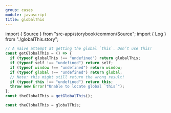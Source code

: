 ```yaml
---
group: cases
module: javascript
title: globalThis
---
```


import { Source } from "src-app/storybook/common/Source";
import { Log } from "./globalThis.story";

<Log />

```js {13}
// A naive attempt at getting the global `this`. Don’t use this!
const getGlobalThis = () => {
  if (typeof globalThis !== "undefined") return globalThis;
  if (typeof self !== "undefined") return self;
  if (typeof window !== "undefined") return window;
  if (typeof global !== "undefined") return global;
  // Note: this might still return the wrong result!
  if (typeof this !== "undefined") return this;
  throw new Error("Unable to locate global `this`");
};
const theGlobalThis = getGlobalThis();

const theGlobalThis = globalThis;
```

<Source path="cases/javascript/__storybook__/globalThis.md" />
